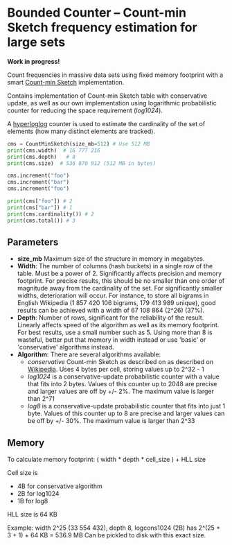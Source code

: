 Bounded Counter – Count-min Sketch frequency estimation for large sets
======================================================================

**Work in progress!**

Count frequencies in massive data sets using fixed memory footprint with a smart
[Count-min Sketch](https://en.wikipedia.org/wiki/Count%E2%80%93min_sketch) implementation.

Contains implementation of Count-min Sketch table with conservative update, as well as our own implementation
using logarithmic probabilistic counter for reducing the space requirement (*log1024*).

A [hyperloglog](https://github.com/ascv/HyperLogLog) counter is used to estimate the cardinality of the set of elements (how many distinct elements are tracked).

```python
cms = CountMinSketch(size_mb=512) # Use 512 MB
print(cms.width)  # 16 777 216
print(cms.depth)   # 8
print(cms.size)  # 536 870 912 (512 MB in bytes)

cms.increment("foo")
cms.increment("bar")
cms.increment("foo")

print(cms["foo"]) # 2
print(cms["bar"]) # 1
print(cms.cardinality()) # 2
print(cms.total()) # 3
```

Parameters
----------

-   **size_mb** Maximum size of the structure in memory in megabytes.
-   **Width**: The number of columns (hash buckets) in a single row of the table. Must be a power of 2.
    Significantly affects precision and memory footprint. For precise results, this should be no smaller than one
    order of magnitude away from the cardinality of the set.
    For significantly smaller widths, deterioration will occur.
    For instance, to store all bigrams in English Wikipedia (1 857 420 106 bigrams, 179 413 989 unique),
    good results can be achieved with a width of 67 108 864 (2^26) (37%).
-   **Depth**: Number of rows, significant for the reliability of the result. Linearly affects speed of the
    algorithm as well as its memory footprint. For best results, use a small number such as 5.
    Using more than 8 is wasteful, better put that memory
    in width instead or use 'basic' or 'conservative' algorithms instead.
-   **Algorithm**: There are several algorithms available:
    -   *conservative* Count-min Sketch as described on as described on [Wikipedia](https://en.wikipedia.org/wiki/Count%E2%80%93min_sketch).
        Uses 4 bytes per cell, storing values up to 2^32 - 1
    -   *log1024* is a conservative-update probabilistic counter with a value that fits into 2 bytes. Values of this counter
        up to 2048 are precise and larger values are off by +/- 2%. The maximum value is larger than 2^71
    -   *log8* is a conservative-update probabilistic counter that fits into just 1 byte. Values of this counter
        up to 8 are precise and larger values can be off by +/- 30%. The maximum value is larger than 2^33        

Memory
------
To calculate memory footprint:
    ( width * depth * cell_size ) + HLL size

Cell size is
   - 4B for conservative algorithm
   - 2B for log1024
   - 1B for log8
   
HLL size is 64 KB

Example:
    width 2^25 (33 554 432), depth 8, logcons1024 (2B) has 2^(25 + 3 + 1) + 64 KB = 536.9 MB
    Can be pickled to disk with this exact size.
